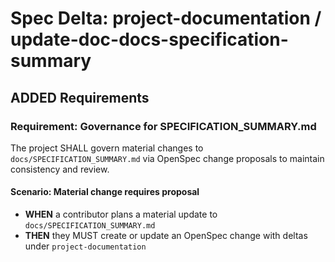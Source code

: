 # Spec Delta: project-documentation / update-doc-docs-specification-summary

## ADDED Requirements

### Requirement: Governance for SPECIFICATION_SUMMARY.md

The project SHALL govern material changes to `docs/SPECIFICATION_SUMMARY.md` via OpenSpec change proposals to maintain consistency and review.

#### Scenario: Material change requires proposal

- **WHEN** a contributor plans a material update to `docs/SPECIFICATION_SUMMARY.md`
- **THEN** they MUST create or update an OpenSpec change with deltas under `project-documentation`
